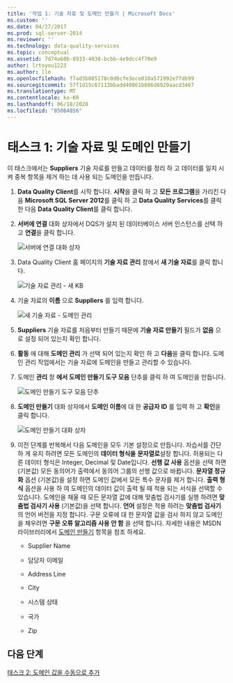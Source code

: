 ```yaml
---
title: '작업 1: 기술 자료 및 도메인 만들기 | Microsoft Docs'
ms.custom: ''
ms.date: 04/27/2017
ms.prod: sql-server-2014
ms.reviewer: ''
ms.technology: data-quality-services
ms.topic: conceptual
ms.assetid: 7d74a60b-8933-4038-bcbb-4e9dcc4f70e9
author: lrtoyou1223
ms.author: lle
ms.openlocfilehash: f7ad3b085178c0d0cfe3ece010a571992e7fdb99
ms.sourcegitcommit: 57f1d15c67113bbadd40861b886d6929aacd3467
ms.translationtype: MT
ms.contentlocale: ko-KR
ms.lasthandoff: 06/18/2020
ms.locfileid: "85064856"
---
```

# <a name="task-1-creating-a-knowledge-base-and-domains"></a>태스크 1: 기술 자료 및 도메인 만들기
  이 태스크에서는 **Suppliers** 기술 자료를 만들고 데이터를 정리 하 고 데이터를 일치 시켜 중복 항목을 제거 하는 데 사용 되는 도메인을 만듭니다.  
  
1.  **Data Quality Client**를 시작 합니다. **시작**을 클릭 하 고 **모든 프로그램**을 가리킨 다음 **Microsoft SQL Server 2012**를 클릭 하 고 **Data Quality Services**를 클릭 한 다음 **Data Quality Client**를 클릭 합니다.  
  
2.  **서버에 연결** 대화 상자에서 DQS가 설치 된 데이터베이스 서버 인스턴스를 선택 하 고 **연결**을 클릭 합니다.  
  
     ![서버에 연결 대화 상자](../../2014/tutorials/media/et-creatingaknowledgebaseanddomains-01.jpg "서버에 연결 대화 상자")  
  
3.  Data Quality Client 홈 페이지의 **기술 자료 관리** 창에서 **새 기술 자료**를 클릭 합니다.  
  
     ![기술 자료 관리 - 새 KB](../../2014/tutorials/media/et-creatingaknowledgebaseanddomains-02.jpg "기술 자료 관리 - 새 KB")  
  
4.  기술 자료의 **이름** 으로 **Suppliers** 를 입력 합니다.  
  
     ![새 기술 자료 - 도메인 관리](../../2014/tutorials/media/et-creatingaknowledgebaseanddomains-03.jpg "새 기술 자료 - 도메인 관리")  
  
5.  **Suppliers** 기술 자료를 처음부터 만들기 때문에 **기술 자료 만들기** 필드가 **없음** 으로 설정 되어 있는지 확인 합니다.  
  
6.  **활동** 에 대해 **도메인 관리** 가 선택 되어 있는지 확인 하 고 **다음**을 클릭 합니다. 도메인 관리 작업에서는 기술 자료에 도메인을 만들고 관리할 수 있습니다.  
  
7.  도메인 **관리** 창 **에서 도메인 만들기 도구 모음** 단추를 클릭 하 여 도메인을 만듭니다.  
  
     ![도메인 만들기 도구 모음 단추](../../2014/tutorials/media/et-creatingaknowledgebaseanddomains-04.jpg "도메인 만들기 도구 모음 단추")  
  
8.  **도메인 만들기** 대화 상자에서 **도메인 이름**에 대 한 **공급자 ID** 를 입력 하 고 **확인**을 클릭 합니다.  
  
     ![도메인 만들기 대화 상자](../../2014/tutorials/media/et-creatingaknowledgebaseanddomains-05.jpg "도메인 만들기 대화 상자")  
  
9. 이전 단계를 반복해서 다음 도메인을 모두 기본 설정으로 만듭니다. 자습서를 간단 하 게 유지 하려면 모든 도메인의 **데이터 형식을** **문자열로**설정 합니다. 허용되는 다른 데이터 형식은 Integer, Decimal 및 Date입니다. **선행 값 사용** 옵션을 선택 하면 (기본값) 모든 동의어가 출력에서 동의어 그룹의 선행 값으로 바뀝니다. **문자열 정규화** 옵션 (기본값)을 설정 하면 도메인 값에서 모든 특수 문자를 제거 합니다. **출력 형식** 옵션을 사용 하 여 도메인의 데이터 값이 출력 될 때 적용 되는 서식을 선택할 수 있습니다. 도메인을 채울 때 모든 문자열 값에 대해 맞춤법 검사기를 실행 하려면 **맞춤법 검사기 사용** (기본값)을 선택 합니다. **언어** 설정은 적용 하려는 **맞춤법 검사기** 의 언어 버전을 지정 합니다. 구문 오류에 대 한 문자열 값을 검사 하지 않고 도메인을 채우려면 **구문 오류 알고리즘 사용 안 함** 을 선택 합니다. 자세한 내용은 MSDN 라이브러리에서 [도메인 만들기](https://msdn.microsoft.com/library/hh510401.aspx) 항목을 참조 하세요.  
  
    -   Supplier Name  
  
    -   담당자 이메일  
  
    -   Address Line  
  
    -   City  
  
    -   시스템 상태  
  
    -   국가  
  
    -   Zip  
  
## <a name="next-step"></a>다음 단계  
 [태스크 2: 도메인 값을 수동으로 추가](../../2014/tutorials/task-2-adding-domain-values-manually.md)  
  
  
